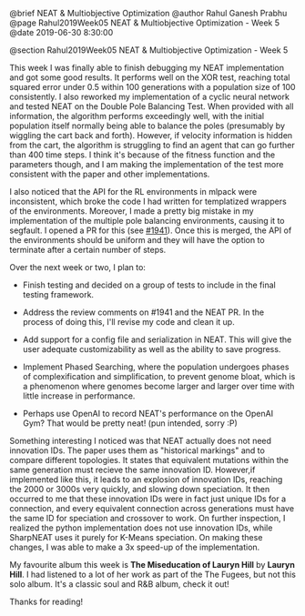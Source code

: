 @brief NEAT & Multiobjective Optimization
@author Rahul Ganesh Prabhu
@page Rahul2019Week05 NEAT & Multiobjective Optimization - Week 5
@date 2019-06-30 8:30:00

@section Rahul2019Week05 NEAT & Multiobjective Optimization - Week 5

This week I was finally able to finish debugging my NEAT implementation and got some good results. It performs well on the XOR test, reaching total squared error under 0.5 within 100 generations with a population size of 100 consistently. I also reworked my implementation of a cyclic neural network and tested NEAT on the Double Pole Balancing Test. When provided with all information, the algorithm performs exceedingly well, with the initial population itself normally being able to balance the poles (presumably by wiggling the cart back and forth). However, if velocity information is hidden from the cart, the algorithm is struggling to find an agent that can go further than 400 time steps. I think it's because of the fitness function and the parameters though, and I am making the implementation of the test more consistent with the paper and other implementations.

I also noticed that the API for the RL environments in mlpack were inconsistent, which broke the code I had written for templatized wrappers of the environments. Moreover, I made a pretty big mistake in my implementation of the multiple pole balancing environments, causing it to segfault. I opened a PR for this (see [#1941](https://github.com/mlpack/mlpack/pull/1941)). Once this is merged, the API of the environments should be uniform and they will have the option to terminate after a certain number of steps.

Over the next week or two, I plan to:

- Finish testing and decided on a group of tests to include in the final testing framework.

- Address the review comments on #1941 and the NEAT PR. In the process of doing this, I'll revise my code and clean it up.

- Add support for a config file and serialization in NEAT. This will give the user adequate customizability as well as the ability to save progress.

- Implement Phased Searching, where the population undergoes phases of complexification and simplification, to prevent genome bloat, which is a phenomenon where genomes become larger and larger over time with little increase in performance.

- Perhaps use OpenAI to record NEAT's performance on the OpenAI Gym? That would be pretty neat! (pun intended, sorry :P)

Something interesting I noticed was that NEAT actually does not need innovation IDs. The paper uses them as "historical markings" and to compare different topologies. It states that equivalent mutations within the same generation must recieve the same innovation ID. However,if implemented like this, it leads to an explosion of innovation IDs, reaching the 2000 or 3000s very quickly, and slowing down speciation. It then occurred to me that these innovation IDs were in fact just unique IDs for a connection, and every equivalent connection across generations must have the same ID for speciation and crossover to work. On further inspection, I realized the python implementation does not use innovation IDs, while SharpNEAT uses it purely for K-Means speciation. On making these changes, I was able to make a 3x speed-up of the implementation.

My favourite album this week is **The Miseducation of Lauryn Hill** by **Lauryn Hill**. I had listened to a lot of her work as part of the The Fugees, but not this solo album. It's a classic soul and R&B album, check it out!

Thanks for reading!

